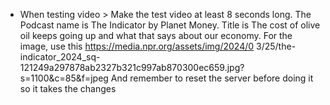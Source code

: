 - When testing video >  Make the test 
  video at least 8 seconds long. The Podcast name is The Indicator by Planet Money. Title is The cost of olive oil 
  keeps going up and what that says about our economy. For the image, use this https://media.npr.org/assets/img/2024/0
  3/25/the-indicator_2024_sq-121249a297878ab2327b321c997ab870300ec659.jpg?s=1100&c=85&f=jpeg
And remember to reset the server before doing it so it takes the changes